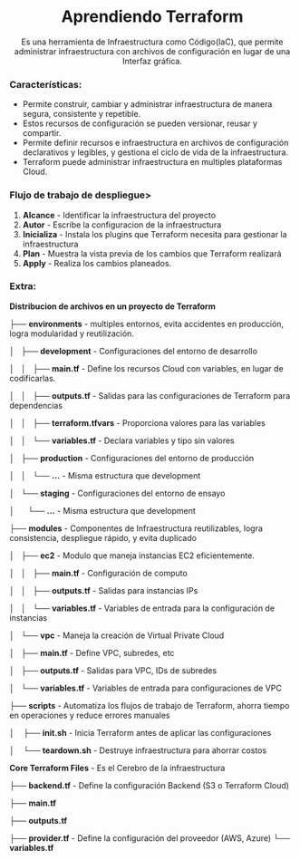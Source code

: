 <h1 align='center'>Aprendiendo Terraform</h1>

<p align='center'>Es una herramienta de Infraestructura como Código(IaC), que permite administrar infraestructura con archivos de configuración en lugar de una Interfaz gráfica.</p>

<h3>Características:</h3>

- Permite construir, cambiar y administrar infraestructura de manera segura, consistente y repetible.
- Estos recursos de configuración se pueden versionar, reusar y compartir.
- Permite definir recursos e infraestructura en archivos de configuración declarativos y legibles, y gestiona el ciclo de vida de la infraestructura.
- Terraform puede administrar infraestructura en multiples plataformas Cloud.

<h3>Flujo de trabajo de despliegue></h3>

1. **Alcance** - Identificar la infraestructura del proyecto
2. **Autor** - Escribe la configuracion de la infraestructura
3. **Inicializa** - Instala los plugins que Terraform necesita para gestionar la infraestructura
4. **Plan** - Muestra la vista previa de los cambios que Terraform realizará
5. **Apply** - Realiza los cambios planeados.

<h3>Extra:</h3>

**Distribucion de archivos en un proyecto de Terraform**

├── **environments** - multiples entornos, evita accidentes en producción, logra modularidad y reutilización.

│   ├── **development** - Configuraciones del entorno de desarrollo

│   │   ├── **main.tf** - Define los recursos Cloud con variables, en lugar de codificarlas.

│   │   ├── **outputs.tf** - Salidas para las configuraciones de Terraform para dependencias

│   │   ├── **terraform.tfvars** - Proporciona valores para las variables

│   │   └── **variables.tf** - Declara variables y tipo sin valores

│   ├── **production** - Configuraciones del entorno de producción

│   │   └── **...** - Misma estructura que development

│   └── **staging** - Configuraciones del entorno de ensayo

│       └── **...** - Misma estructura que development

├── **modules** - Componentes de Infraestructura reutilizables, logra consistencia, despliegue rápido, y evita duplicado

│   ├── **ec2** - Modulo que maneja instancias EC2 eficientemente.

│   │   ├── **main.tf** - Configuración de computo

│   │   ├── **outputs.tf** - Salidas para instancias IPs

│   │   └── **variables.tf** - Variables de entrada para la configuración de instancias

│   └── **vpc** - Maneja la creación de Virtual Private Cloud

│       ├── **main.tf** - Define VPC, subredes, etc

│       ├── **outputs.tf** - Salidas para VPC, IDs de subredes

│       └── **variables.tf** - Variables de entrada para configuraciones de VPC

├── **scripts** - Automatiza los flujos de trabajo de Terraform, ahorra tiempo en operaciones y reduce errores manuales

│    ├── **init.sh** - Inicia Terraform antes de aplicar las configuraciones

│    └── **teardown.sh** - Destruye infraestructura para ahorrar costos

__Core Terraform Files__ - Es el Cerebro de la infraestructura

├── **backend.tf** - Define la configuración Backend (S3 o Terraform Cloud)

├── **main.tf**

├── **outputs.tf**

├── **provider.tf** - Define la configuración del proveedor (AWS, Azure)
└── **variables.tf**
